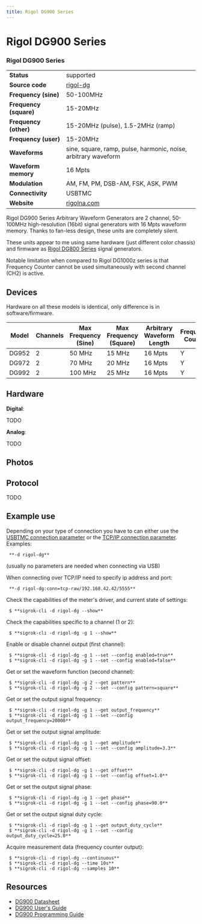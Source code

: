 ```yaml
---
title: Rigol DG900 Series
---
```


# Rigol DG900 Series

<div class="infobox" markdown>

### Rigol DG900 Series

| | |
|---|---|
| **Status** | supported |
| **Source code** | [rigol-dg](https://github.com/OpenTraceLab/OpenTraceCapture/tree/main/src/hardware/rigol-dg) |
| **Frequency (sine)** | 50-100MHz |
| **Frequency (square)** | 15-20MHz |
| **Frequency (other)** | 15-20MHz (pulse), 1.5-2MHz (ramp) |
| **Frequency (user)** | 15-20MHz |
| **Waveforms** | sine, square, ramp, pulse, harmonic, noise, arbitrary waveform |
| **Waveform memory** | 16 Mpts |
| **Modulation** | AM, FM, PM, DSB-AM, FSK, ASK, PWM |
| **Connectivity** | USBTMC |
| **Website** | [rigolna.com](https://www.rigolna.com/products/waveform-generators/dg900/) |

</div>

Rigol DG900 Series Arbitrary Waveform Generators are 2 channel, 50-100MHz high-resolution (16bit) signal generators with 16 Mpts waveform memory. 
Thanks to fan-less design, these units are completely silent.

These units appear to me using same hardware (just different color chassis) and firmware 
as [ Rigol DG800 Series](https://sigrok.org/wiki/Rigol_DG800_Series) signal generators.

Notable limitation when compared to Rigol DG1000z series is that Frequency Counter cannot be used simultaneously with second channel (CH2)
is active.








## Devices

Hardware on all these models is identical, only difference is in software/firmware. 

| Model | Channels | Max Frequency (Sine) | Max Frequency (Square) | Arbitrary Waveform Length | Frequency Counter |
|---|---|---|---|---|---|
| DG952 | 2 | 50 MHz | 15 MHz | 16 Mpts | Y |
| DG972 | 2 | 70 MHz | 20 MHz | 16 Mpts | Y |
| DG992 | 2 | 100 MHz | 25 MHz | 16 Mpts | Y |

## Hardware

**Digital**:

TODO

**Analog**:

TODO

## Photos

## Protocol

TODO

## Example use

Depending on your type of connection you have to can either use the [ USBTMC connection parameter](https://sigrok.org/wiki/Connection_parameters#USBTMC) or the [ TCP/IP connection parameter](https://sigrok.org/wiki/Connection_parameters#TCP_RAW). Examples:

```
 **-d rigol-dg**

```

(usually no parameters are needed when connecting via USB)

When connecting over TCP/IP need to specify ip address and port:

```
 **-d rigol-dg:conn=tcp-raw/192.168.42.42/5555**

```

Check the capabilities of the meter's driver, and current state of settings:

```
 $ **sigrok-cli -d rigol-dg --show**

```

Check the capabilities specific to a channel (1 or 2):

```
 $ **sigrok-cli -d rigol-dg -g 1 --show**

```

Enable or disable channel output (first channel):

```
 $ **sigrok-cli -d rigol-dg -g 1 --set --config enabled=true**
 $ **sigrok-cli -d rigol-dg -g 1 --set --config enabled=false**

```

Get or set the waveform function (second channel):

```
 $ **sigrok-cli -d rigol-dg -g 2 --get pattern**
 $ **sigrok-cli -d rigol-dg -g 2 --set --config pattern=square**

```

Get or set the output signal frequency:

```
 $ **sigrok-cli -d rigol-dg -g 1 --get output_frequency**
 $ **sigrok-cli -d rigol-dg -g 1 --set --config output_frequency=20000**

```

Get or set the output signal amplitude:

```
 $ **sigrok-cli -d rigol-dg -g 1 --get amplitude**
 $ **sigrok-cli -d rigol-dg -g 1 --set --config amplitude=3.3**

```

Get or set the output signal offset:

```
 $ **sigrok-cli -d rigol-dg -g 1 --get offset**
 $ **sigrok-cli -d rigol-dg -g 1 --set --config offset=1.0**

```

Get or set the output signal phase:

```
 $ **sigrok-cli -d rigol-dg -g 1 --get phase**
 $ **sigrok-cli -d rigol-dg -g 1 --set --config phase=90.0**

```

Get or set the output signal duty cycle:

```
 $ **sigrok-cli -d rigol-dg -g 1 --get output_duty_cycle**
 $ **sigrok-cli -d rigol-dg -g 1 --set --config output_duty_cycle=25.0**

```

Acquire measurement data (frequency counter output):

```
 $ **sigrok-cli -d rigol-dg --continuous**
 $ **sigrok-cli -d rigol-dg --time 10s**
 $ **sigrok-cli -d rigol-dg --samples 10**

```
## Resources
- [DG900 Datasheet](https://beyondmeasure.rigoltech.com/acton/attachment/1579/f-08a1/0/-/-/-/-/DG900%20Datasheet.pdf)
- [DG900 User's Guide](https://beyondmeasure.rigoltech.com/acton/attachment/1579/f-08a7/0/-/-/-/-/DG900_UserGuide_EN.pdf)
- [DG900 Programming Guide](https://beyondmeasure.rigoltech.com/acton/attachment/1579/f-08aa/0/-/-/-/-/DG900_ProgrammingGuide_EN.pdf)

